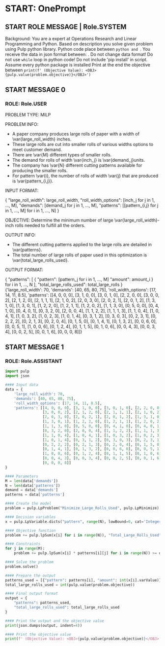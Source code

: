 # START: OnePrompt 
## START ROLE MESSAGE | Role.SYSTEM 
Background: You are a expert at Operations Research and Linear Programming and Python. Based on description you solve given problem using Pulp python library. Python code place between ```python and ```. You receive the data in json format between: <DATA></DATA>. Do not change data format! Do not use `while` loop in python code! Do not include 'pip install' in script. Assume every python package is installed Print at the end the objective between <OBJ></OBJ> `print(f' (Objective Value): <OBJ>{pulp.value(problem.objective)}</OBJ>')`  
## START MESSAGE 0 
### ROLE: Role.USER
<DESCRIPTION>
PROBLEM TYPE: MILP

PROBLEM INFO:

- A paper company produces large rolls of paper with a width of \var{large_roll_width} inches.
- These large rolls are cut into smaller rolls of various widths options to meet customer demand.
- There are \var{M} different types of smaller rolls.
- The demand for rolls of width \var{inch_j} ​is \var{demand_j}​ units.
- The company has \var{N} different cutting patterns available for producing the smaller rolls.
- For pattern \var{i}, the number of rolls of width \var{j} that are produced is \var{pattern_{i,j}}.

INPUT FORMAT: 

{
    "large_roll_width": large_roll_width,
    "roll_width_options": [inch_j for j in 1, ..., M],
    "demands": [demand_j for j in 1, ..., M],
    "patterns": [[pattern_{i,j} for j in 1, ..., M] for i in 1, ..., N]
}

OBJECTIVE: Determine the minimum number of large \var{large_roll_width}-inch rolls needed to fulfill all the orders.

OUTPUT INFO:

- The different cutting patterns applied to the large rolls are detailed in \var{patterns}.
- The total number of large rolls of paper used in this optimization is \var{total_large_rolls_used}.

OUTPUT FORMAT:

{
    "patterns": [
        {
         "pattern": [pattern_j for i in 1, ..., M]
         "amount": amount_i
        }
        for i in 1, ..., N
    ],
    "total_large_rolls_used": total_large_rolls
}
</DESCRIPTION>
<DATA>
{'large_roll_width': 70, 'demands': [40, 65, 80, 75], 'roll_width_options': [17, 14, 11, 8.5], 'patterns': [[4, 0, 0, 0], [3, 1, 0, 0], [3, 0, 1, 0], [2, 2, 0, 0], [3, 0, 0, 2], [2, 1, 2, 0], [2, 1, 1, 1], [2, 1, 0, 2], [2, 0, 3, 0], [2, 0, 2, 1], [2, 0, 1, 2], [1, 3, 1, 0], [1, 3, 0, 1], [1, 2, 2, 0], [1, 2, 1, 1], [1, 2, 0, 2], [1, 1, 3, 0], [0, 5, 0, 0], [0, 4, 1, 0], [0, 4, 0, 1], [0, 3, 2, 0], [2, 0, 0, 4], [1, 1, 2, 2], [1, 1, 1, 3], [1, 1, 0, 4], [1, 0, 4, 1], [1, 0, 3, 2], [1, 0, 2, 3], [1, 0, 1, 4], [0, 3, 1, 2], [0, 3, 0, 3], [0, 2, 3, 1], [0, 2, 2, 2], [0, 2, 1, 3], [0, 2, 0, 4], [0, 1, 5, 0], [0, 1, 4, 1], [0, 1, 3, 2], [0, 0, 6, 0], [0, 0, 5, 1], [1, 0, 0, 6], [0, 1, 2, 4], [0, 1, 1, 5], [0, 1, 0, 6], [0, 0, 4, 3], [0, 0, 3, 4], [0, 0, 2, 5], [0, 0, 1, 6], [0, 0, 0, 8]]}</DATA>


## START MESSAGE 1 
### ROLE: Role.ASSISTANT
```python
import pulp
import json

#### Input data
data = {
    'large_roll_width': 70,
    'demands': [40, 65, 80, 75],
    'roll_width_options': [17, 14, 11, 8.5],
    'patterns': [[4, 0, 0, 0], [3, 1, 0, 0], [3, 0, 1, 0], [2, 2, 0, 0], 
                 [3, 0, 0, 2], [2, 1, 2, 0], [2, 1, 1, 1], [2, 1, 0, 2], 
                 [2, 0, 3, 0], [2, 0, 2, 1], [2, 0, 1, 2], [1, 3, 1, 0], 
                 [1, 3, 0, 1], [1, 2, 2, 0], [1, 2, 1, 1], [1, 2, 0, 2], 
                 [1, 1, 3, 0], [0, 5, 0, 0], [0, 4, 1, 0], [0, 4, 0, 1], 
                 [0, 3, 2, 0], [2, 0, 0, 4], [1, 1, 2, 2], [1, 1, 1, 3], 
                 [1, 1, 0, 4], [1, 0, 4, 1], [1, 0, 3, 2], [1, 0, 2, 3], 
                 [1, 0, 1, 4], [0, 3, 1, 2], [0, 3, 0, 3], [0, 2, 3, 1], 
                 [0, 2, 2, 2], [0, 2, 1, 3], [0, 2, 0, 4], [0, 1, 5, 0], 
                 [0, 1, 4, 1], [0, 1, 3, 2], [0, 0, 6, 0], [0, 0, 5, 1], 
                 [1, 0, 0, 6], [0, 1, 2, 4], [0, 1, 1, 5], [0, 1, 0, 6], 
                 [0, 0, 4, 3], [0, 0, 3, 4], [0, 0, 2, 5], [0, 0, 1, 6], 
                 [0, 0, 0, 8]]
}

#### Parameters
M = len(data['demands'])
N = len(data['patterns'])
demand = data['demands']
patterns = data['patterns']

#### Create the model
problem = pulp.LpProblem("Minimize_Large_Rolls_Used", pulp.LpMinimize)

#### Decision variables
x = pulp.LpVariable.dicts("pattern", range(N), lowBound=0, cat='Integer')

#### Objective function
problem += pulp.lpSum(x[i] for i in range(N)), "Total_Large_Rolls_Used"

#### Constraints
for j in range(M):
    problem += pulp.lpSum(x[i] * patterns[i][j] for i in range(N)) >= demand[j], f"Demand_Constraint_for_Width_{j}"

#### Solve the problem
problem.solve()

#### Prepare the output
patterns_used = [{"pattern": patterns[i], "amount": int(x[i].varValue)} for i in range(N) if x[i].varValue > 0]
total_large_rolls_used = int(pulp.value(problem.objective))

#### Final output format
output = {
    "patterns": patterns_used,
    "total_large_rolls_used": total_large_rolls_used
}

#### Print the output and the objective value
print(json.dumps(output, indent=4))

#### Print the objective value
print(f' (Objective Value): <OBJ>{pulp.value(problem.objective)}</OBJ>')
```

